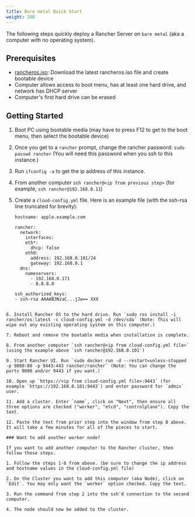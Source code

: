 ```yaml
---
title: Bare metal Quick Start
weight: 200
---
```

The following steps quickly deploy a Rancher Server on `bare metal` (aka a computer with no operating system).

## Prerequisites

- [rancheros.iso](https://github.com/rancher/os/releases): Download the latest rancheros.iso file and create bootable device
- Computer allows access to boot menu, has at least one hard drive, and network has DHCP server
- Computer's first hard drive can be erased


## Getting Started

1. Boot PC using bootable media (may have to press F12 to get to the boot menu, then select the bootable device)

2. Once you get to a `rancher` prompt, change the rancher password: `sudo passwd rancher` (You will need this password when you ssh to this instance.)

3. Run `ifconfig -a` to get the ip address of this instance.

4. From another computer `ssh rancher@<ip from previous step>` (for example, `ssh rancher@192.168.0.11`)

5. Create a `cloud-config.yml` file. Here is an example file (with the ssh-rsa line truncated for brevity):

	```
	hostname: apple.example.com

	rancher:
	  network:
	    interfaces:
        eth*:
          dhcp: false
        eth0:
          address: 192.168.0.101/24
          gateway: 192.168.0.1
      dns:
        nameservers:
          - 192.168.0.171
          - 8.8.8.8

	ssh_authorized_keys:
    - ssh-rsa AAAAB3NzaC...jJw== XXX
  ```   

6. Install Rancher OS to the hard drive. Run `sudo ros install -i rancher/os:latest -c cloud-config.yml -d /dev/sda` (Note: This will wipe out any existing operating system on this computer.)

7. Reboot and remove the bootable media when installation is complete.

8. From another computer `ssh rancher@<ip from cloud-config.yml file>` (using the example above `ssh rancher@192.168.0.101`)

9. Start Rancher UI. Run `sudo docker run -d --restart=unless-stopped -p 9080:80 -p 9443:443 rancher/rancher` (Note: You can change the ports 9080 and/or 9443 if you want.)

10. Open up `https://<ip from cloud-config.yml file>:9443` (for example `https://192.168.0.101:9443`) and enter password for `admin` user.

11. Add a cluster. Enter `name`, click on "Next", then ensure all three options are checked ("worker", "etcd", "controlplane"). Copy the text.

12. Paste the text from prior step into the window from step 8 above. It will take a few minutes for all of the pieces to start.

### Want to add another worker node?

If you want to add another computer to the Rancher cluster, then follow these steps.

1. Follow the steps 1-8 from above. (be sure to change the ip address and hostname values in the cloud-config.yml file)

2. On the Cluster you want to add this computer (aka Node), click on `Edit`. You may only want the `worker` option checked. Copy the text.

3. Run the command from step 2 into the ssh'd connection to the second computer.

4. The node should now be added to the cluster.
